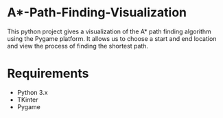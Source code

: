 # A*-Path-Finding-Visualization
This python project gives a visualization of the A* path finding algorithm using the Pygame platform. It allows us to choose a start and end location and view the process of finding the shortest path.

# Requirements
- Python 3.x
- TKinter
- Pygame

